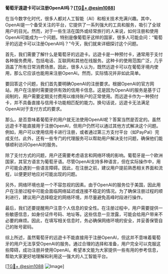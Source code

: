 **葡萄牙遠遊卡可以注册OpenAI吗？[[TG💪+ @esim1088](https://t.me/s/esim1088)]**

在当今数字化时代，很多人都对人工智能（AI）和相关技术充满兴趣。其中，OpenAI是一个备受关注的平台，它提供了一系列强大的工具和服务，吸引了全球用户的目光。然而，对于一些生活在国外或经常旅行的人来说，如何注册和使用OpenAI可能成为一个问题。特别是像葡萄牙这样的国家，很多人可能会问：“葡萄牙的远遊卡可以注册OpenAI吗？”今天，我们就来详细探讨这个问题。

首先，我们需要了解什么是葡萄牙的远遊卡。远遊卡是一种预付卡，通常用于支付各种服务费用，包括电话、互联网和其他在线服务。这种卡的使用范围广泛，几乎涵盖了所有日常消费场景。因此，很多人认为，既然远遊卡可以在葡萄牙境内使用，那么它应该也能用来注册OpenAI。然而，实际情况并非如此简单。

要回答这个问题，我们首先要明确OpenAI的注册要求。根据OpenAI的官方网站，用户在注册时需要提供有效的信用卡信息。这是因为OpenAI的服务是基于订阅制的，用户需要定期支付费用以维持账户的正常使用。而远遊卡作为一种预付卡，并不具备直接与信用卡功能相匹配的能力。换句话说，远遊卡无法满足OpenAI对于支付方式的要求。

那么，是否意味着葡萄牙的用户就无法使用OpenAI呢？答案当然是否定的。虽然远遊卡不能直接用于注册OpenAI，但用户仍然可以通过其他方式解决这个问题。例如，用户可以使用信用卡进行注册，或者通过第三方支付平台（如PayPal）完成支付。此外，还有一些专门的代理服务可以帮助用户解决支付问题，确保他们能够顺利访问OpenAI的服务。

除了支付方式的问题，用户还需要考虑语言和网络环境的影响。葡萄牙是一个欧洲国家，其官方语言为葡萄牙语。尽管OpenAI支持多种语言，但在实际操作中，用户可能会遇到一些语言障碍。因此，在注册之前，建议用户提前熟悉相关界面和流程，以便更好地应对可能出现的问题。

另外，网络环境也是一个不容忽视的因素。由于OpenAI的服务位于美国，因此用户在注册过程中可能会面临网络延迟或连接不稳定的情况。为了确保注册过程的顺利进行，建议用户选择稳定的网络环境，并尽量避免高峰时段进行操作。

最后，我们还要提醒用户注意个人信息的安全性。在注册过程中，用户需要提供一些敏感信息，如身份证件号码、地址等。这些信息一旦泄露，可能会给用户带来不必要的麻烦。因此，在填写相关信息时，务必确保网络环境的安全，并妥善保管自己的账号密码。

综上所述，虽然葡萄牙的远遊卡不能直接用于注册OpenAI，但这并不意味着葡萄牙的用户无法享受OpenAI的服务。通过合理的选择和准备，用户完全可以克服这些障碍，成功注册并使用OpenAI。希望本文能为大家提供一些有用的参考信息，帮助大家更好地理解和利用这一强大的人工智能平台。

[[TG💪+ @esim1088](https://t.me/s/esim1088) ![Image](https://i.postimg.cc/4NQfJmqS/Snipaste-2025-05-13-00-14-12.png)]